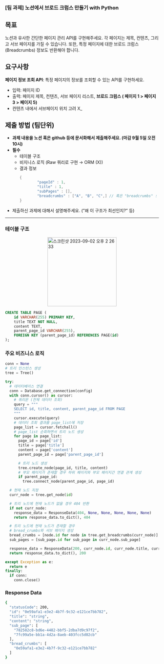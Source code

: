 ### [팀 과제] 노션에서 브로드 크럼스 만들기 with Python

## 목표

노션과 유사한 간단한 페이지 관리 API를 구현해주세요. 각 페이지는 제목, 컨텐츠, 그리고 서브 페이지를 가질 수 있습니다. 또한, 특정 페이지에 대한 브로드 크럼스(Breadcrumbs) 정보도 반환해야 합니다.

## 요구사항

**페이지 정보 조회 API**: 특정 페이지의 정보를 조회할 수 있는 API를 구현하세요.

- 입력: 페이지 ID
- 출력: 페이지 제목, 컨텐츠, 서브 페이지 리스트, **브로드 크럼스 ( 페이지 1 > 페이지 3 > 페이지 5)**
- 컨텐츠 내에서 서브페이지 위치 고려 X\_

## 제출 방법 (팀단위)

- **과제 내용을 노션 혹은 github 등에 문서화해서 제출해주세요. (마감 9월 5일 오전 10시)**
- **필수**
  - 테이블 구조
  - 비지니스 로직 (Raw 쿼리로 구현 → ORM (X))
  - 결과 정보
    ```java
    {
    		"pageId" : 1,
    		"title" : 1,
    		"subPages" : [],
    		"breadcrumbs" : ["A", "B", "C",] // 혹은 "breadcrumbs" : "A / B / C"
    }
    ```
- 제출하신 과제에 대해서 설명해주세요. (”왜 이 구조가 최선인지?” 등)

---

### 테이블 구조

<div style="display: flex; justify-content: center;">
  <img width="226" alt="스크린샷 2023-09-02 오후 2 26 33" src="https://github.com/petit-a-petit/bread-crumbs/assets/77400522/9076572e-29fa-4220-aad9-920b9dd488d1">  
</div>

```SQL
CREATE TABLE PAGE (
	id VARCHAR(255) PRIMARY KEY,
	title TEXT NOT NULL,
	content TEXT,
	parent_page_id VARCHAR(255),
	FOREIGN KEY (parent_page_id) REFERENCES PAGE(id)
);
```

### 주요 비즈니스 로직

```python
conn = None
# 트리 인스턴스 생성
tree = Tree()

try:
  # 데이터베이스 연결
  conn = Database.get_connection(config)
  with conn.cursor() as cursor:
    # 쿼리문 (전체 데이터 조회)
    query = """
    SELECT id, title, content, parent_page_id FROM PAGE
    """
    cursor.execute(query)
    # 데이터 조회 결과를 page_list에 저장
    page_list = cursor.fetchall()
    # page_list 순회하면서 트리 노드 생성
    for page in page_list:
      page_id = page['id']
      title = page['title']
      content = page['content']
      parent_page_id = page['parent_page_id']

      # 트리 노드 생성
      tree.create_node(page_id, title, content)
      # 부모 페이지가 존재할 경우 하위 페이지와 부모 페이지간 연결 관계 생성
      if parent_page_id:
        tree.connect_node(parent_page_id, page_id)

  # 현재 노드 지정
  curr_node = tree.get_node(id)

  # 트리 노드에 현재 노드가 없을 경우 404 반환
  if not curr_node:
    response_data = ResponseData(404, None, None, None, None, None)
    return response_data.to_dict(), 404

  # 트리 노드에 현재 노드가 존재할 경우
  # bread_crumbs와 서브 페이지 생성
  bread_crumbs = [node.id for node in tree.get_breadcrumbs(curr_node)]
  sub_pages = [sub_page.id for sub_page in curr_node.sub_page]

  response_data = ResponseData(200, curr_node.id, curr_node.title, curr_node.content, sub_pages, bread_crumbs)
  return response_data.to_dict(), 200

except Exception as e:
  return e
finally:
  if conn:
    conn.close()
```

### Response Data

```bash
{
  "statusCode": 200,
  "id": "0e59afa1-e3e2-4b7f-9c32-e121ce7bb782",
  "title": "string",
  "content": "string",
  "sub_page": [
    "782582c8-bd6e-4482-bbf5-2dba7d9c97f2",
    "7fc99a5e-bb1a-4d2a-8aeb-403fcc5d02cb"
  ],
  "bread_crumbs": [
    "0e59afa1-e3e2-4b7f-9c32-e121ce7bb782"
  ]
}
```
